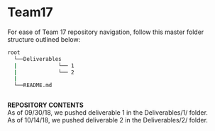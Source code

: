 # Team17

For ease of Team 17 repository navigation, follow this master folder structure outlined below:
```bash
root
  └──Deliverables
  |             └── 1
  |             └── 2
  |
  └──README.md



```

**REPOSITORY CONTENTS**<br/>
As of 09/30/18, we pushed deliverable 1 in the Deliverables/1/ folder.<br/>
As of 10/14/18, we pushed deliverable 2 in the Deliverables/2/ folder. 